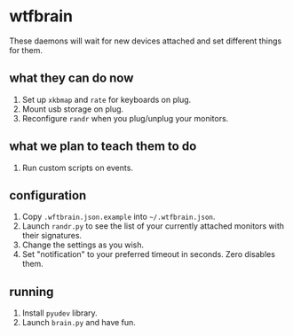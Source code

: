 # wtfbrain

These daemons will wait for new devices attached and set different things for them.

## what they can do now
  1. Set up `xkbmap` and `rate` for keyboards on plug.
  1. Mount usb storage on plug.
  1. Reconfigure `randr` when you plug/unplug your monitors.

## what we plan to teach them to do
  1. Run custom scripts on events.

## configuration
  1. Copy `.wftbrain.json.example` into `~/.wtfbrain.json`.
  1. Launch `randr.py` to see the list of your currently attached monitors with their signatures.
  1. Change the settings as you wish.
  1. Set "notification" to your preferred timeout in seconds. Zero disables them.

## running
  1. Install `pyudev` library.
  1. Launch `brain.py` and have fun.

